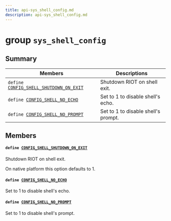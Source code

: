 ```yaml
---
title: api-sys_shell_config.md
description: api-sys_shell_config.md
---
```

# group `sys_shell_config` 

## Summary

 Members                        | Descriptions                                
--------------------------------|---------------------------------------------
`define `[`CONFIG_SHELL_SHUTDOWN_ON_EXIT`](#group__sys__shell__config_1ga78fbb3e723489b0dfafb2457457f0575)            | Shutdown RIOT on shell exit.
`define `[`CONFIG_SHELL_NO_ECHO`](#group__sys__shell__config_1gaf6908f2c6f3206b1ea8a81c5f4bc2fb7)            | Set to 1 to disable shell's echo.
`define `[`CONFIG_SHELL_NO_PROMPT`](#group__sys__shell__config_1gaf63e01393008706d54df898d6bc7f3df)            | Set to 1 to disable shell's prompt.

## Members

#### `define `[`CONFIG_SHELL_SHUTDOWN_ON_EXIT`](#group__sys__shell__config_1ga78fbb3e723489b0dfafb2457457f0575) 

Shutdown RIOT on shell exit.

On native platform this option defaults to 1.

#### `define `[`CONFIG_SHELL_NO_ECHO`](#group__sys__shell__config_1gaf6908f2c6f3206b1ea8a81c5f4bc2fb7) 

Set to 1 to disable shell's echo.

#### `define `[`CONFIG_SHELL_NO_PROMPT`](#group__sys__shell__config_1gaf63e01393008706d54df898d6bc7f3df) 

Set to 1 to disable shell's prompt.

